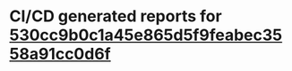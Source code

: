 # CI/CD generated reports for [530cc9b0c1a45e865d5f9feabec3558a91cc0d6f](https://github.com/hydephp/develop/commit/530cc9b0c1a45e865d5f9feabec3558a91cc0d6f)
